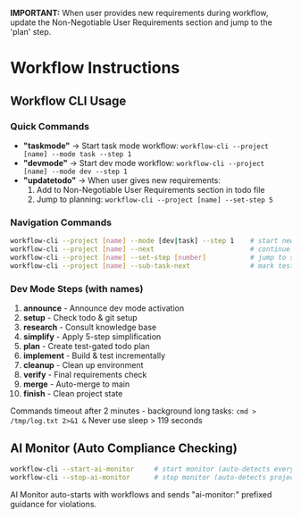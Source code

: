 **IMPORTANT:** When user provides new requirements during workflow, update the Non-Negotiable User Requirements section and jump to the 'plan' step.

# Workflow Instructions

## Workflow CLI Usage

### Quick Commands
- **"taskmode"** → Start task mode workflow: `workflow-cli --project [name] --mode task --step 1`
- **"devmode"** → Start dev mode workflow: `workflow-cli --project [name] --mode dev --step 1`
- **"updatetodo"** → When user gives new requirements:
  1. Add to Non-Negotiable User Requirements section in todo file
  2. Jump to planning: `workflow-cli --project [name] --set-step 5`

### Navigation Commands
```bash
workflow-cli --project [name] --mode [dev|task] --step 1    # start new workflow
workflow-cli --project [name] --next                        # continue to next step
workflow-cli --project [name] --set-step [number]           # jump to specific step
workflow-cli --project [name] --sub-task-next               # mark test passed, continue
```

### Dev Mode Steps (with names)
1. **announce** - Announce dev mode activation
2. **setup** - Check todo & git setup
3. **research** - Consult knowledge base
4. **simplify** - Apply 5-step simplification
5. **plan** - Create test-gated todo plan
6. **implement** - Build & test incrementally
7. **cleanup** - Clean up environment
8. **verify** - Final requirements check
9. **merge** - Auto-merge to main
10. **finish** - Clean project state

Commands timeout after 2 minutes - background long tasks: `cmd > /tmp/log.txt 2>&1 &`
Never use sleep > 119 seconds

## AI Monitor (Auto Compliance Checking)

```bash
workflow-cli --start-ai-monitor     # start monitor (auto-detects everything)
workflow-cli --stop-ai-monitor      # stop monitor (auto-detects project)
```

AI Monitor auto-starts with workflows and sends "ai-monitor:" prefixed guidance for violations.